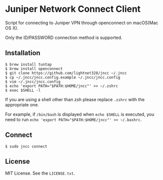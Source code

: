 # Juniper Network Connect Client
Script for connecting to Juniper VPN through openconnect on macOS(Mac OS X).

Only the ID/PASSWORD connection method is supported.

## Installation
```
$ brew install tuntap
$ brew install openconnect
$ git clone https://github.com/lightnet328/jncc ~/.jncc
$ cp ~/.jncc/jncc.config.example ~/.jncc/jncc.config
$ vim ~/.jncc/jncc.config
$ echo 'export PATH="$PATH:$HOME/jncc"' >> ~/.zshrc
$ exec $SHELL -l
```
If you are using a shell other than zsh please replace `.zshrc` with the appropriate one.

For example, if `/bin/bash` is displayed when `echo $SHELL` is executed, you need to run `echo 'export PATH="$PATH:$HOME/jncc"' >> ~/.bashrc`.

## Connect
```
$ sudo jncc connect
```

## License
MIT License.
See the `LICENSE.txt`.
